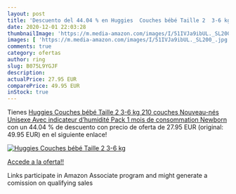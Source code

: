 ```yaml
---
layout: post
title: 'Descuento del 44.04 % en Huggies  Couches bébé Taille 2  3-6 kg  '
date: 2020-12-01 22:03:28
thumbnailImage: 'https://m.media-amazon.com/images/I/51IVJa9ibUL._SL200_.jpg'
images: [ 'https://m.media-amazon.com/images/I/51IVJa9ibUL._SL200_.jpg' ]
comments: true
category: ofertas
author: ring
slug: B075L9YGJF
description:
actualPrice: 27.95 EUR
comparePrice: 49.95 EUR
inStock: true
---
```


Tienes [Huggies  Couches bébé Taille 2  3-6 kg   210 couches  Nouveau-nés  Unisexe  Avec indicateur d’humidité  Pack 1 mois de consommation  Newborn](https://www.amazon.fr/dp/B075L9YGJF/?tag=tolees0d-21) con un 44.04 % de descuento con precio de oferta de 27.95 EUR (original: 49.95 EUR) en el siguiente enlace!

[![Huggies  Couches bébé Taille 2  3-6 kg  ](https://m.media-amazon.com/images/I/51IVJa9ibUL._SL200_.jpg)](https://www.amazon.fr/dp/B075L9YGJF/?tag=tolees0d-21)

[Accede a la oferta!!](https://www.amazon.fr/dp/B075L9YGJF/?tag=tolees0d-21)

Links participate in Amazon Associate program and might generate a comission on qualifying sales


